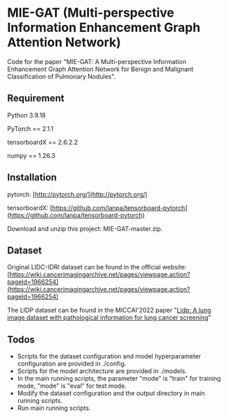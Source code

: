 # MIE-GAT (Multi-perspective Information Enhancement Graph Attention Network)
Code for the paper "MIE-GAT: A Multi-perspective Information Enhancement Graph Attention Network for Benign and Malignant Classification of Pulmonary Nodules".
## Requirement
Python 3.9.18

PyTorch == 2.1.1

tensorboardX == 2.6.2.2

numpy == 1.26.3
## Installation
pytorch: [http://pytorch.org/](http://pytorch.org/)

tensorboardX: [https://github.com/lanpa/tensorboard-pytorch](https://github.com/lanpa/tensorboard-pytorch)

Download and unzip this project: MIE-GAT-master.zip.
## Dataset
Original LIDC-IDRI dataset can be found in the official website: [https://wiki.cancerimagingarchive.net/pages/viewpage.action?pageId=1966254](https://wiki.cancerimagingarchive.net/pages/viewpage.action?pageId=1966254)

The LIDP dataset can be found in the MICCAI'2022 paper "[Lidp: A lung image dataset with pathological information for
lung cancer screening](https://link.springer.com/chapter/10.1007/978-3-031-16437-8_74)"
## Todos
* Scripts for the dataset configuration and model hyperparameter configuration are provided in ./config.
* Scripts for the model architecture are provided in ./models.
* In the main running scripts, the parameter "mode" is "train" for training mode, "mode" is "eval" for test mode.
* Modify the dataset configuration and the output directory in main running scripts.
* Run main running scripts.
